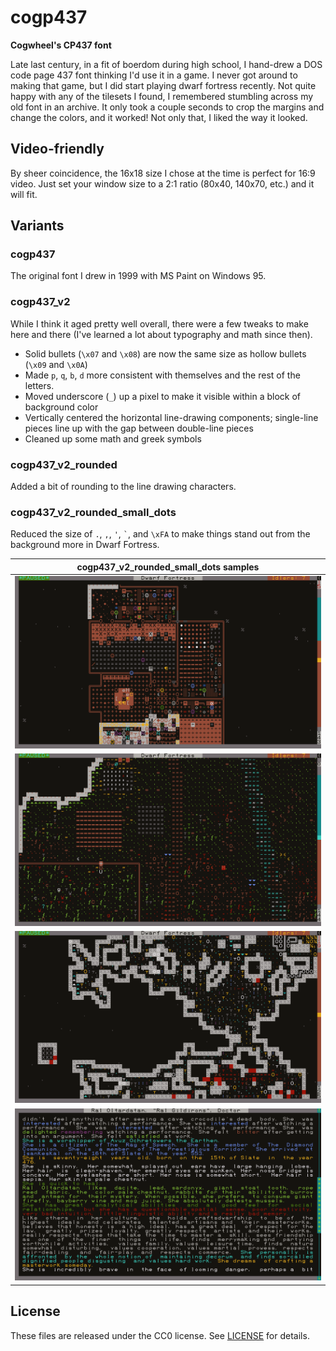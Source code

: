 # cogp437

**Cogwheel's CP437 font**

Late last century, in a fit of boerdom during high school, I hand-drew a DOS code page 437 font thinking I'd use it in a game. I never got around to making that game, but I did start playing dwarf fortress recently. Not quite happy with any of the tilesets I found, I remembered stumbling across my old font in an archive. It only took a couple seconds to crop the margins and change the colors, and it worked! Not only that, I liked the way it looked.

## Video-friendly

By sheer coincidence, the 16x18 size I chose at the time is perfect for 16:9 video. Just set your window size to a 2:1 ratio (80x40, 140x70, etc.) and it will fit.

## Variants

### cogp437

The original font I drew in 1999 with MS Paint on Windows 95.

### cogp437\_v2

While I think it aged pretty well overall, there were a few tweaks to make here and there (I've learned a lot about typography and math since then). 

- Solid bullets (`\x07` and `\x08`) are now the same size as hollow bullets (`\x09` and `\x0A`)
- Made `p`, `q`, `b`, `d` more consistent with themselves and the rest of the letters.
- Moved underscore (`_`) up a pixel to make it visible within a block of background color
- Vertically centered the horizontal line-drawing components; single-line pieces line up with the gap between double-line pieces
- Cleaned up some math and greek symbols

### cogp437\_v2\_rounded

Added a bit of rounding to the line drawing characters.

### cogp437\_v2\_rounded\_small\_dots

Reduced the size of `.`, `,`, `'`, `` ` ``, and `\xFA` to make things stand out from the background more in Dwarf Fortress.

| cogp437\_v2\_rounded\_small\_dots samples |
|----|
| ![Screenshot of indoor area](samples/indoors.png) |
| ![Screenshot of outdoor area](samples/outdoors.png) |
| ![Screenshot of cave area](samples/caves.png) |
| ![Screenshot of a text passage](samples/text.png) |

## License

These files are released under the CC0 license. See [LICENSE](LICENSE) for details.
